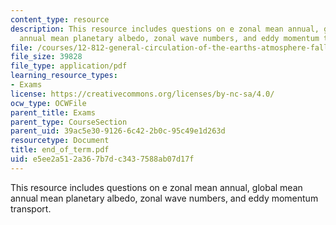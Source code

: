 ```yaml
---
content_type: resource
description: This resource includes questions on e zonal mean annual, global mean
  annual mean planetary albedo, zonal wave numbers, and eddy momentum transport.
file: /courses/12-812-general-circulation-of-the-earths-atmosphere-fall-2005/e5ee2a512a367b7dc3437588ab07d17f_end_of_term.pdf
file_size: 39828
file_type: application/pdf
learning_resource_types:
- Exams
license: https://creativecommons.org/licenses/by-nc-sa/4.0/
ocw_type: OCWFile
parent_title: Exams
parent_type: CourseSection
parent_uid: 39ac5e30-9126-6c42-2b0c-95c49e1d263d
resourcetype: Document
title: end_of_term.pdf
uid: e5ee2a51-2a36-7b7d-c343-7588ab07d17f
---
```

This resource includes questions on e zonal mean annual, global mean annual mean planetary albedo, zonal wave numbers, and eddy momentum transport.